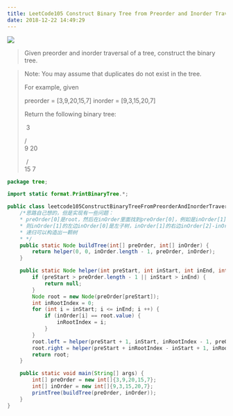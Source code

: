 ```yaml
---
title: LeetCode105 Construct Binary Tree from Preorder and Inorder Traversal
date: 2018-12-22 14:49:29
---
```


![](http://qiniu.limengting.site/code8.jpg)

> Given preorder and inorder traversal of a tree, construct the binary tree.

<!-- more -->

> Note:
> You may assume that duplicates do not exist in the tree.
>
> For example, given
>
> preorder = [3,9,20,15,7]
> inorder = [9,3,15,20,7]
>
> Return the following binary tree:
>
> ​    3
>
>    / \
>   9  20
>
> ​       /  \
> ​    15   7

```java
package tree;

import static format.PrintBinaryTree.*;

public class leetcode105ConstructBinaryTreeFromPreorderAndInorderTraversal {
    /*思路自己想的，但是实现有一些问题：
    * preOrder[0]是root，然后在inOrder里面找到preOrder[0]，例如是inOrder[1]
    * 则inOrder[1]的左边inOrder[0]是左子树，inOrder[1]的右边inOrder[2]-inOrder[4]是右子树
    * 递归可以构造出一颗树
    * */
    public static Node buildTree(int[] preOrder, int[] inOrder) {
        return helper(0, 0, inOrder.length - 1, preOrder, inOrder);
    }

    public static Node helper(int preStart, int inStart, int inEnd, int[] preOrder, int[] inOrder) {
        if (preStart > preOrder.length - 1 || inStart > inEnd) {
            return null;
        }
        Node root = new Node(preOrder[preStart]);
        int inRootIndex = 0;
        for (int i = inStart; i <= inEnd; i ++) {
            if (inOrder[i] == root.value) {
                inRootIndex = i;
            }
        }
        root.left = helper(preStart + 1, inStart, inRootIndex - 1, preOrder, inOrder);
        root.right = helper(preStart + inRootIndex - inStart + 1, inRootIndex + 1, inEnd, preOrder, inOrder);
        return root;
    }

    public static void main(String[] args) {
        int[] preOrder = new int[]{3,9,20,15,7};
        int[] inOrder = new int[]{9,3,15,20,7};
        printTree(buildTree(preOrder, inOrder));
    }
}
```

